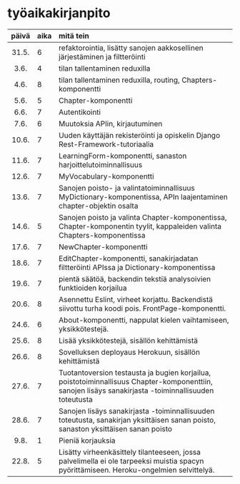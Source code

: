 # työaikakirjanpito

| päivä | aika | mitä tein  |
| :----:|:-----| :-----|
| 31.5. | 6    | refaktorointia, lisätty sanojen aakkosellinen järjestäminen ja filtteröinti |
| 3.6.  | 4    | tilan tallentaminen reduxilla |
| 4.6.  | 8    | tilan tallentaminen reduxilla, routing, Chapters-komponentti |
| 5.6.  | 5    | Chapter-komponentti |
| 6.6.  | 7    | Autentikointi |
| 7.6.  | 6    | Muutoksia APIin, kirjautuminen |
| 10.6. | 7    | Uuden käyttäjän rekisteröinti ja opiskelin Django Rest-Framework-tutoriaalia |
| 11.6. | 7    | LearningForm-komponentti, sanaston harjoittelutoiminnallisuus |
| 12.6. | 7    | MyVocabulary-komponentti |
| 13.6. | 7    | Sanojen poisto- ja valintatoiminnallisuus MyDictionary-komponentissa, APIn laajentaminen chapter-objektin osalta |
| 14.6. | 5    | Sanojen poisto ja valinta Chapter-komponentissa, Chapter-komponentin tyylit, kappaleiden valinta Chapters-komponentissa |
| 17.6. | 7    | NewChapter-komponentti |
| 18.6. | 7    | EditChapter-komponentti, sanakirjadatan filtteröinti APIssa ja Dictionary-komponentissa |
| 19.6. | 7    | pientä säätöä, backendin tekstiä analysoivien funktioiden korjailua |
| 20.6. | 8    | Asennettu Eslint, virheet korjattu. Backendistä siivottu turha koodi pois. FrontPage-komponentti. |
| 24.6. | 6    | About-komponentti, nappulat kielen vaihtamiseen, yksikkötestejä. |
| 25.6. | 8    | Lisää yksikkötestejä, sisällön kehittämistä |
| 26.6. | 8    | Sovelluksen deployaus Herokuun, sisällön kehittämistä |
| 27.6. | 7    | Tuotantoversion testausta ja bugien korjailua, poistotoiminnallisuus Chapter-komponenttiin, sanojen lisäys sanakirjasta -toiminnallisuuden toteutusta |
| 28.6. | 7    | Sanojen lisäys sanakirjasta -toiminnallisuuden toteutusta, sanakirjan yksittäisen sanan poisto, sanaston yksittäisen sanan poisto |
| 9.8.  | 1    | Pieniä korjauksia |
| 22.8. | 5    | Lisätty virheenkäsittely tilanteeseen, jossa palvelimella ei ole tarpeeksi muistia spacyn pyörittämiseen. Heroku-ongelmien selvittelyä. |